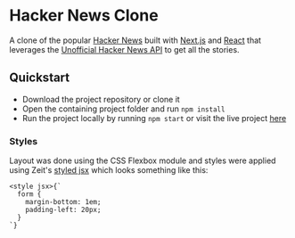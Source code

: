 # Hacker News Clone
A clone of the popular [Hacker News](https://news.ycombinator.com/news) built with [Next.js](https://nextjs.org/) and [React](https://reactjs.org) that leverages the [Unofficial Hacker News API](https://github.com/cheeaun/node-hnapi) to get all the stories.

## Quickstart
- Download the project repository or clone it
- Open the containing project folder and run `npm install`
- Run the project locally by running `npm start` or visit the live project [here](https://hacker-news-clone.now.sh)

### Styles
Layout was done using the CSS Flexbox module and styles were applied using Zeit's [styled jsx](https://github.com/zeit/styled-jsx) which looks something like this:
```
<style jsx>{`
  form {
    margin-bottom: 1em;
    padding-left: 20px;
  }
`}
```
